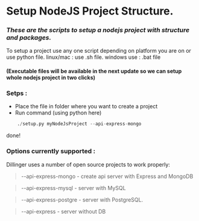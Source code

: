 # Setup NodeJS Project Structure.
### _These are the scripts to setup a nodejs project with structure and packages._

To setup a project use any one script depending on platform you are on or use python file.
linux/mac : use .sh file.
windows use : .bat file

#### (Executable files will be available in the next update so we can setup whole nodejs project in two clicks)

### Setps : 

- Place the file in folder where you want to create a project
- Run command (using python here)
``` python 
    ./setup.py myNodeJsProject --api-express-mongo 
``` 
done!

### Options currently supported : 

Dillinger uses a number of open source projects to work properly:

>   --api-express-mongo - create api server with Express and MongoDB

> --api-express-mysql - server with MySQL

> --api-express-postgre - server with PostgreSQL.

> --api-express - server without DB


